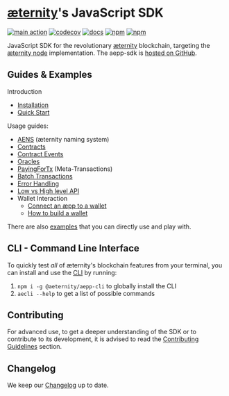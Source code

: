 # [æternity](https://aeternity.com)'s JavaScript SDK

[![main action](https://github.com/aeternity/aepp-sdk-js/actions/workflows/main.yml/badge.svg)](https://github.com/aeternity/aepp-sdk-js/actions/workflows/main.yml)
[![codecov](https://codecov.io/gh/aeternity/aepp-sdk-js/branch/develop/graph/badge.svg?token=wON6gOciRP)](https://codecov.io/gh/aeternity/aepp-sdk-js)
[![docs](https://github.com/aeternity/aepp-sdk-js/actions/workflows/docs.yml/badge.svg)](https://github.com/aeternity/aepp-sdk-js/actions/workflows/docs.yml)
[![npm](https://img.shields.io/npm/v/@aeternity/aepp-sdk.svg)](https://www.npmjs.com/package/@aeternity/aepp-sdk)
[![npm](https://img.shields.io/npm/l/@aeternity/aepp-sdk.svg)](https://www.npmjs.com/package/@aeternity/aepp-sdk)

JavaScript SDK for the revolutionary [æternity] blockchain, targeting the
[æternity node] implementation. The aepp-sdk is [hosted on GitHub].

[æternity]: https://aeternity.com
[æternity node]: https://github.com/aeternity/aeternity
[hosted on GitHub]: https://github.com/aeternity/aepp-sdk-js

## Guides & Examples

Introduction

- [Installation](docs/README.md)
- [Quick Start](docs/quick-start.md)

Usage guides:

- [AENS](docs/guides/aens.md) (æternity naming system)
- [Contracts](docs/guides/contracts.md)
- [Contract Events](docs/guides/contract-events.md)
- [Oracles](docs/guides/oracles.md)
- [PayingForTx](docs/guides/paying-for-tx.md) (Meta-Transactions)
- [Batch Transactions](docs/guides//batch-requests.md)
- [Error Handling](docs/guides/error-handling.md)
- [Low vs High level API](docs/guides/low-vs-high-usage.md)
- Wallet Interaction
  - [Connect an æpp to a wallet](docs/guides/connect-aepp-to-wallet.md)
  - [How to build a wallet](docs/guides/build-wallet.md)

There are also [examples](examples/README.md) that you can directly use and play with.

## CLI - Command Line Interface

To quickly test _all_ of æternity's blockchain features from your terminal, you can install and use the [CLI](https://github.com/aeternity/aepp-cli-js) by running:

1. `npm i -g @aeternity/aepp-cli` to globally install the CLI
2. `aecli --help` to get a list of possible commands

## Contributing

For advanced use, to get a deeper understanding of the SDK or to contribute to its development, it is advised to read the [Contributing Guidelines](docs/contrib/README.md) section.

## Changelog

We keep our [Changelog](docs/CHANGELOG.md) up to date.
